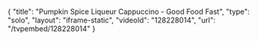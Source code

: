 {
    "title": "Pumpkin Spice Liqueur Cappuccino - Good Food Fast",
    "type": "solo",
    "layout": "iframe-static",
    "videoId": "128228014",
    "url": "\/tvpembed\/128228014"
}